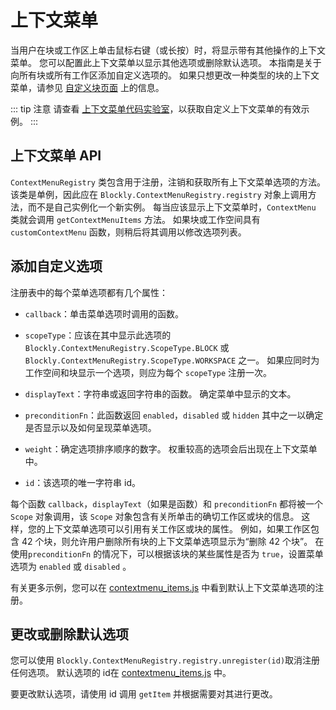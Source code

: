 # 上下文菜单

当用户在块或工作区上单击鼠标右键（或长按）时，将显示带有其他操作的上下文菜单。 您可以配置此上下文菜单以显示其他选项或删除默认选项。 本指南是关于向所有块或所有工作区添加自定义选项的。 如果只想更改一种类型的块的上下文菜单，请参见 [自定义块页面](/guides/create-custom-blocks/define-blocks.html#上下文菜单) 上的信息。

::: tip 注意 
请查看 [上下文菜单代码实验室](https://blocklycodelabs.dev/codelabs/context-menu-option/index.html)，以获取自定义上下文菜单的有效示例。
:::

## 上下文菜单 API

`ContextMenuRegistry` 类包含用于注册，注销和获取所有上下文菜单选项的方法。 该类是单例，因此应在 `Blockly.ContextMenuRegistry.registry` 对象上调用方法，而不是自己实例化一个新实例。 每当应该显示上下文菜单时，`ContextMenu` 类就会调用 `getContextMenuItems` 方法。 如果块或工作空间具有`customContextMenu` 函数，则稍后将其调用以修改选项列表。

## 添加自定义选项

注册表中的每个菜单选项都有几个属性：

- `callback`：单击菜单选项时调用的函数。

- `scopeType`：应该在其中显示此选项的 `Blockly.ContextMenuRegistry.ScopeType.BLOCK` 或 `Blockly.ContextMenuRegistry.ScopeType.WORKSPACE` 之一。 如果应同时为工作空间和块显示一个选项，则应为每个 `scopeType` 注册一次。

- `displayText`：字符串或返回字符串的函数。 确定菜单中显示的文本。

- `preconditionFn`：此函数返回 `enabled`，`disabled` 或 `hidden` 其中之一以确定是否显示以及如何呈现菜单选项。

- `weight`：确定选项排序顺序的数字。 权重较高的选项会后出现在上下文菜单中。

- `id`：该选项的唯一字符串 id。

每个函数 `callback`，`displayText`（如果是函数）和 `preconditionFn` 都将被一个 `Scope` 对象调用，该 `Scope` 对象包含有关所单击的确切工作区或块的信息。 这样，您的上下文菜单选项可以引用有关工作区或块的属性。 例如，如果工作区包含 42 个块，则允许用户删除所有块的上下文菜单选项显示为“删除 42 个块”。 在使用`preconditionFn` 的情况下，可以根据该块的某些属性是否为 `true`，设置菜单选项为 `enabled` 或 `disabled` 。

有关更多示例，您可以在 [contextmenu_items.js](https://github.com/google/blockly/blob/master/core/contextmenu_items.js) 中看到默认上下文菜单选项的注册。

## 更改或删除默认选项

您可以使用 `Blockly.ContextMenuRegistry.registry.unregister(id)`取消注册任何选项。 默认选项的 id在 [contextmenu_items.js](https://github.com/google/blockly/blob/master/core/contextmenu_items.js) 中。

要更改默认选项，请使用 id 调用 `getItem` 并根据需要对其进行更改。
